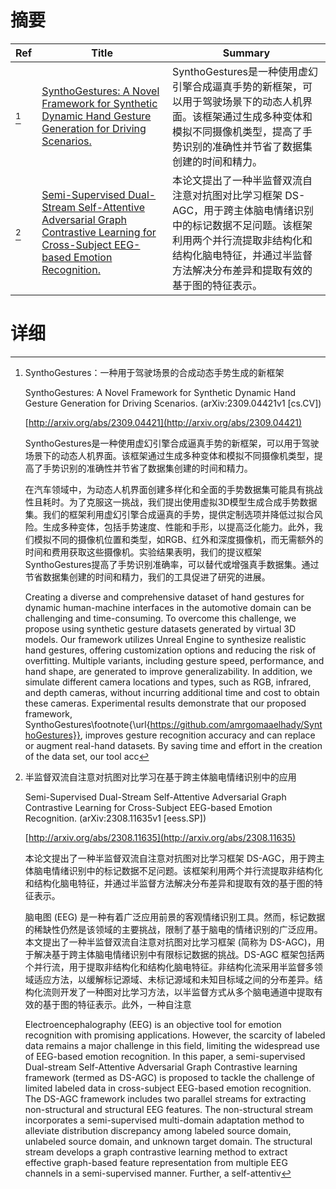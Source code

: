 # 摘要

| Ref | Title | Summary |
| --- | --- | --- |
| [^1] | [SynthoGestures: A Novel Framework for Synthetic Dynamic Hand Gesture Generation for Driving Scenarios.](http://arxiv.org/abs/2309.04421) | SynthoGestures是一种使用虚幻引擎合成逼真手势的新框架，可以用于驾驶场景下的动态人机界面。该框架通过生成多种变体和模拟不同摄像机类型，提高了手势识别的准确性并节省了数据集创建的时间和精力。 |
| [^2] | [Semi-Supervised Dual-Stream Self-Attentive Adversarial Graph Contrastive Learning for Cross-Subject EEG-based Emotion Recognition.](http://arxiv.org/abs/2308.11635) | 本论文提出了一种半监督双流自注意对抗图对比学习框架 DS-AGC，用于跨主体脑电情绪识别中的标记数据不足问题。该框架利用两个并行流提取非结构化和结构化脑电特征，并通过半监督方法解决分布差异和提取有效的基于图的特征表示。 |

# 详细

[^1]: SynthoGestures：一种用于驾驶场景的合成动态手势生成的新框架

    SynthoGestures: A Novel Framework for Synthetic Dynamic Hand Gesture Generation for Driving Scenarios. (arXiv:2309.04421v1 [cs.CV])

    [http://arxiv.org/abs/2309.04421](http://arxiv.org/abs/2309.04421)

    SynthoGestures是一种使用虚幻引擎合成逼真手势的新框架，可以用于驾驶场景下的动态人机界面。该框架通过生成多种变体和模拟不同摄像机类型，提高了手势识别的准确性并节省了数据集创建的时间和精力。

    

    在汽车领域中，为动态人机界面创建多样化和全面的手势数据集可能具有挑战性且耗时。为了克服这一挑战，我们提出使用虚拟3D模型生成合成手势数据集。我们的框架利用虚幻引擎合成逼真的手势，提供定制选项并降低过拟合风险。生成多种变体，包括手势速度、性能和手形，以提高泛化能力。此外，我们模拟不同的摄像机位置和类型，如RGB、红外和深度摄像机，而无需额外的时间和费用获取这些摄像机。实验结果表明，我们的提议框架SynthoGestures提高了手势识别准确率，可以替代或增强真手数据集。通过节省数据集创建的时间和精力，我们的工具促进了研究的进展。

    Creating a diverse and comprehensive dataset of hand gestures for dynamic human-machine interfaces in the automotive domain can be challenging and time-consuming. To overcome this challenge, we propose using synthetic gesture datasets generated by virtual 3D models. Our framework utilizes Unreal Engine to synthesize realistic hand gestures, offering customization options and reducing the risk of overfitting. Multiple variants, including gesture speed, performance, and hand shape, are generated to improve generalizability. In addition, we simulate different camera locations and types, such as RGB, infrared, and depth cameras, without incurring additional time and cost to obtain these cameras. Experimental results demonstrate that our proposed framework, SynthoGestures\footnote{\url{https://github.com/amrgomaaelhady/SynthoGestures}}, improves gesture recognition accuracy and can replace or augment real-hand datasets. By saving time and effort in the creation of the data set, our tool acc
    
[^2]: 半监督双流自注意对抗图对比学习在基于跨主体脑电情绪识别中的应用

    Semi-Supervised Dual-Stream Self-Attentive Adversarial Graph Contrastive Learning for Cross-Subject EEG-based Emotion Recognition. (arXiv:2308.11635v1 [eess.SP])

    [http://arxiv.org/abs/2308.11635](http://arxiv.org/abs/2308.11635)

    本论文提出了一种半监督双流自注意对抗图对比学习框架 DS-AGC，用于跨主体脑电情绪识别中的标记数据不足问题。该框架利用两个并行流提取非结构化和结构化脑电特征，并通过半监督方法解决分布差异和提取有效的基于图的特征表示。

    

    脑电图 (EEG) 是一种有着广泛应用前景的客观情绪识别工具。然而，标记数据的稀缺性仍然是该领域的主要挑战，限制了基于脑电的情绪识别的广泛应用。本文提出了一种半监督双流自注意对抗图对比学习框架 (简称为 DS-AGC)，用于解决基于跨主体脑电情绪识别中有限标记数据的挑战。DS-AGC 框架包括两个并行流，用于提取非结构化和结构化脑电特征。非结构化流采用半监督多领域适应方法，以缓解标记源域、未标记源域和未知目标域之间的分布差异。结构化流则开发了一种图对比学习方法，以半监督方式从多个脑电通道中提取有效的基于图的特征表示。此外，一种自注意

    Electroencephalography (EEG) is an objective tool for emotion recognition with promising applications. However, the scarcity of labeled data remains a major challenge in this field, limiting the widespread use of EEG-based emotion recognition. In this paper, a semi-supervised Dual-stream Self-Attentive Adversarial Graph Contrastive learning framework (termed as DS-AGC) is proposed to tackle the challenge of limited labeled data in cross-subject EEG-based emotion recognition. The DS-AGC framework includes two parallel streams for extracting non-structural and structural EEG features. The non-structural stream incorporates a semi-supervised multi-domain adaptation method to alleviate distribution discrepancy among labeled source domain, unlabeled source domain, and unknown target domain. The structural stream develops a graph contrastive learning method to extract effective graph-based feature representation from multiple EEG channels in a semi-supervised manner. Further, a self-attentiv
    

